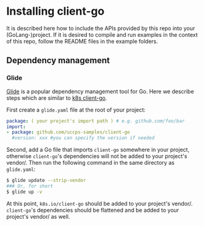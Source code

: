 # Installing client-go
It is described here how to include the APIs provided by this repo into
your (GoLang-)project. If it is desired to compile and run examples in
the context of this repo, follow the README files in the example folders.

## Dependency management

### Glide

[Glide](https://github.com/Masterminds/glide) is a popular dependency
management tool for Go. Here we describe steps which are similar to
[k8s client-go](https://github.com/kubernetes/client-go/blob/master/INSTALL.md).


First create a `glide.yaml` file at the root of your project:

```yaml
package: ( your project's import path ) # e.g. github.com/foo/bar
import:
- package: github.com/uccps-samples/client-go
  #version: xxx #you can specify the version if needed
```

Second, add a Go file that imports `client-go` somewhere in your project,
otherwise `client-go`'s dependencies will not be added to your project's
vendor/. Then run the following command in the same directory as `glide.yaml`:

```sh
$ glide update --strip-vendor
### Or, for short
$ glide up -v
```

At this point, `k8s.io/client-go` should be added to your project's vendor/.
`client-go`'s dependencies should be flattened and be added to your project's
vendor/ as well.